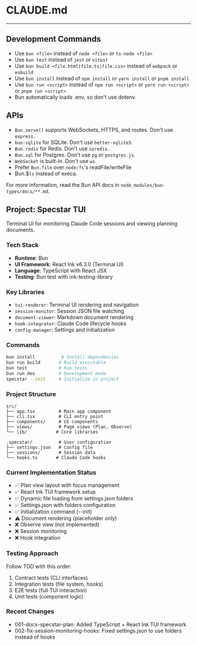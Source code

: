 # CLAUDE.md

---

## Development Commands

- Use `bun <file>` instead of `node <file>` or `ts-node <file>`
- Use `bun test` instead of `jest` or `vitest`
- Use `bun build <file.html|file.ts|file.css>` instead of `webpack` or `esbuild`
- Use `bun install` instead of `npm install` or `yarn install` or `pnpm install`
- Use `bun run <script>` instead of `npm run <script>` or `yarn run <script>` or `pnpm run <script>`
- Bun automatically loads .env, so don't use dotenv.

## APIs

- `Bun.serve()` supports WebSockets, HTTPS, and routes. Don't use `express`.
- `bun:sqlite` for SQLite. Don't use `better-sqlite3`.
- `Bun.redis` for Redis. Don't use `ioredis`.
- `Bun.sql` for Postgres. Don't use `pg` or `postgres.js`.
- `WebSocket` is built-in. Don't use `ws`.
- Prefer `Bun.file` over `node:fs`'s readFile/writeFile
- Bun.$`ls` instead of execa.

For more information, read the Bun API docs in `node_modules/bun-types/docs/**.md`.

## Project: Specstar TUI

Terminal UI for monitoring Claude Code sessions and viewing planning documents.

### Tech Stack
- **Runtime**: Bun
- **UI Framework**: React Ink v6.3.0 (Terminal UI)
- **Language**: TypeScript with React JSX
- **Testing**: Bun test with ink-testing-library

### Key Libraries
- `tui-renderer`: Terminal UI rendering and navigation
- `session-monitor`: Session JSON file watching
- `document-viewer`: Markdown document rendering
- `hook-integrator`: Claude Code lifecycle hooks
- `config-manager`: Settings and initialization

### Commands
```bash
bun install          # Install dependencies
bun run build       # Build executable
bun test            # Run tests
bun run dev         # Development mode
specstar --init     # Initialize in project
```

### Project Structure
```
src/
├── app.tsx         # Main app component
├── cli.tsx         # CLI entry point
├── components/     # UI components
├── views/          # Page views (Plan, Observe)
└── lib/           # Core libraries

.specstar/          # User configuration
├── settings.json   # Config file
├── sessions/       # Session data
└── hooks.ts       # Claude Code hooks
```

### Current Implementation Status
- ✅ Plan view layout with focus management
- ✅ React Ink TUI framework setup
- ✅ Dynamic file loading from settings.json folders
- ✅ Settings.json with folders configuration
- ✅ Initialization command (--init)
- ⚠️ Document rendering (placeholder only)
- ❌ Observe view (not implemented)
- ❌ Session monitoring
- ❌ Hook integration

### Testing Approach
Follow TDD with this order:
1. Contract tests (CLI interfaces)
2. Integration tests (file system, hooks)
3. E2E tests (full TUI interaction)
4. Unit tests (component logic)

### Recent Changes
- 001-docs-specstar-plan: Added TypeScript + React Ink TUI framework
- 002-fix-session-monitoring-hooks: Fixed settings.json to use folders instead of hooks
